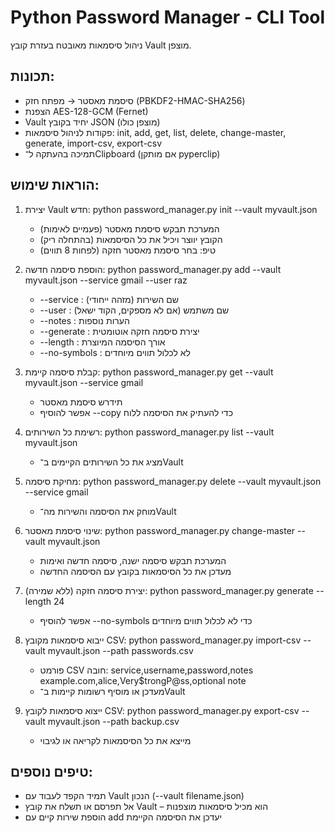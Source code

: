 Python Password Manager - CLI Tool
==================================
ניהול סיסמאות מאובטח בעזרת קובץ Vault מוצפן.

תכונות:
--------
- סיסמת מאסטר → מפתח חזק (PBKDF2-HMAC-SHA256)
- הצפנת AES-128-GCM (Fernet)
- Vault יחיד בקובץ JSON (מוצפן כולו)
- פקודות לניהול סיסמאות: init, add, get, list, delete, change-master, generate, import-csv, export-csv
- תמיכה בהעתקה ל־Clipboard (אם מותקן pyperclip)

הוראות שימוש:
--------------

1. יצירת Vault חדש:
   python password_manager.py init --vault myvault.json
   - המערכת תבקש סיסמת מאסטר (פעמיים לאימות)
   - הקובץ יווצר ויכיל את כל הסיסמאות (בהתחלה ריק)
   - טיפ: בחר סיסמת מאסטר חזקה (לפחות 8 תווים)

2. הוספת סיסמה חדשה:
   python password_manager.py add --vault myvault.json --service gmail --user raz
   - --service : שם השירות (מזהה ייחודי)
   - --user : שם משתמש (אם לא מספקים, הקוד ישאל)
   - --notes : הערות נוספות
   - --generate : יצירת סיסמה חזקה אוטומטית
   - --length : אורך הסיסמה המיוצרת
   - --no-symbols : לא לכלול תווים מיוחדים

3. קבלת סיסמה קיימת:
   python password_manager.py get --vault myvault.json --service gmail
   - תידרש סיסמת מאסטר
   - אפשר להוסיף --copy כדי להעתיק את הסיסמה ללוח

4. רשימת כל השירותים:
   python password_manager.py list --vault myvault.json
   - מציג את כל השירותים הקיימים ב־Vault

5. מחיקת סיסמה:
   python password_manager.py delete --vault myvault.json --service gmail
   - מוחק את הסיסמה והשירות מה־Vault

6. שינוי סיסמת מאסטר:
   python password_manager.py change-master --vault myvault.json
   - המערכת תבקש סיסמה ישנה, סיסמה חדשה ואימות
   - מעדכן את כל הסיסמאות בקובץ עם הסיסמה החדשה

7. יצירת סיסמה חזקה (ללא שמירה):
   python password_manager.py generate --length 24
   - אפשר להוסיף --no-symbols כדי לא לכלול תווים מיוחדים

8. ייבוא סיסמאות מקובץ CSV:
   python password_manager.py import-csv --vault myvault.json --path passwords.csv
   - פורמט CSV חובה:
     service,username,password,notes
     example.com,alice,Very$trongP@ss,optional note
   - מעדכן או מוסיף רשומות קיימות ב־Vault

9. ייצוא סיסמאות לקובץ CSV:
   python password_manager.py export-csv --vault myvault.json --path backup.csv
   - מייצא את כל הסיסמאות לקריאה או לגיבוי

טיפים נוספים:
-------------
- תמיד הקפד לעבוד עם Vault הנכון (--vault filename.json)
- אל תפרסם או תשלח את קובץ Vault – הוא מכיל סיסמאות מוצפנות
- הוספת שירות קיים עם add יעדכן את הסיסמה הקיימת
